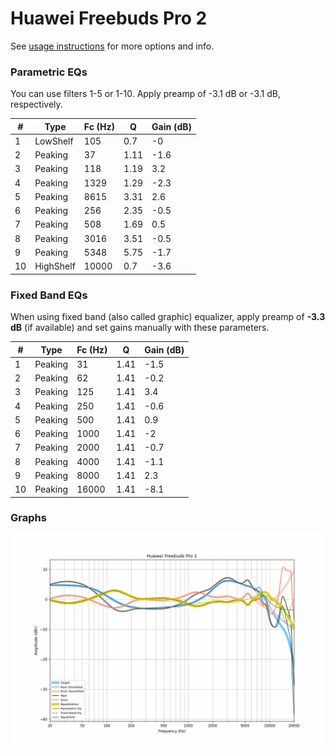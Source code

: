 # Huawei Freebuds Pro 2
See [usage instructions](https://github.com/jaakkopasanen/AutoEq#usage) for more options and info.

### Parametric EQs
You can use filters 1-5 or 1-10. Apply preamp of -3.1 dB or -3.1 dB, respectively.

|   # | Type      |   Fc (Hz) |    Q |   Gain (dB) |
|-----|-----------|-----------|------|-------------|
|   1 | LowShelf  |       105 | 0.7  |        -0   |
|   2 | Peaking   |        37 | 1.11 |        -1.6 |
|   3 | Peaking   |       118 | 1.19 |         3.2 |
|   4 | Peaking   |      1329 | 1.29 |        -2.3 |
|   5 | Peaking   |      8615 | 3.31 |         2.6 |
|   6 | Peaking   |       256 | 2.35 |        -0.5 |
|   7 | Peaking   |       508 | 1.69 |         0.5 |
|   8 | Peaking   |      3016 | 3.51 |        -0.5 |
|   9 | Peaking   |      5348 | 5.75 |        -1.7 |
|  10 | HighShelf |     10000 | 0.7  |        -3.6 |

### Fixed Band EQs
When using fixed band (also called graphic) equalizer, apply preamp of **-3.3 dB** (if available) and set gains manually with these parameters.

|   # | Type    |   Fc (Hz) |    Q |   Gain (dB) |
|-----|---------|-----------|------|-------------|
|   1 | Peaking |        31 | 1.41 |        -1.5 |
|   2 | Peaking |        62 | 1.41 |        -0.2 |
|   3 | Peaking |       125 | 1.41 |         3.4 |
|   4 | Peaking |       250 | 1.41 |        -0.6 |
|   5 | Peaking |       500 | 1.41 |         0.9 |
|   6 | Peaking |      1000 | 1.41 |        -2   |
|   7 | Peaking |      2000 | 1.41 |        -0.7 |
|   8 | Peaking |      4000 | 1.41 |        -1.1 |
|   9 | Peaking |      8000 | 1.41 |         2.3 |
|  10 | Peaking |     16000 | 1.41 |        -8.1 |

### Graphs
![](./Huawei%20Freebuds%20Pro%202.png)
